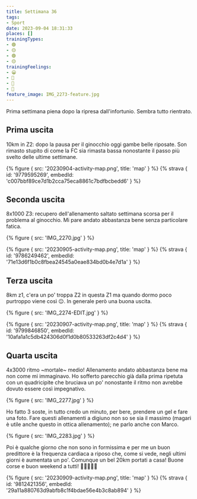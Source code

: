 ```yaml
---
title: Settimana 36
tags:
- Sport
date: 2023-09-04 18:31:33
places: []
trainingTypes:
- 🟢
- 🟡
- 🟢
- 🟡
trainingFeelings:
- 😀
- 🙂
- 🙂
- 🫤
feature_image: IMG_2273-feature.jpg
---
```


Prima settimana piena dopo la ripresa dall'infortunio. Sembra tutto rientrato.
<!--more--> 

## Prima uscita

10km in Z2: dopo la pausa per il ginocchio oggi gambe belle riposate. Son rimasto stupito di come la FC sia rimasta bassa nonostante il passo più svelto delle ultime settimane.

{% figure { src: '20230904-activity-map.png', title: 'map' } %}
{% strava { id: '9779595269', embedId: 'c007bbf89ce7d1b2cca75eca8861c7bdfbcbedd6' } %}

## Seconda uscita

8x1000 Z3: recupero dell'allenamento saltato settimana scorsa per il problema al ginocchio. Mi pare andato abbastanza bene senza particolare fatica.

{% figure { src: 'IMG_2270.jpg' } %}


{% figure { src: '20230905-activity-map.png', title: 'map' } %}
{% strava { id: '9786249462', embedId: '71e13d6f1b0c8fbea24545a0eae834bd0b4e7d1a' } %}

## Terza uscita

8km z1, c'era un po' troppa Z2 in questa Z1 ma quando dormo poco purtroppo viene così 😐.
In generale però una buona uscita.

{% figure { src: 'IMG_2274-EDIT.jpg' } %}

{% figure { src: '20230907-activity-map.png', title: 'map' } %}
{% strava { id: '9799846850', embedId: '10afa1a1c5db424306d0f1d0b80533263df2c4d4' } %}

## Quarta uscita

4x3000 ritmo ~mortale~ medio!
Allenamento andato abbastanza bene ma non come mi immaginavo. Ho sofferto parecchio già dalla prima ripetuta con un quadricipite che bruciava un po' nonostante il ritmo non avrebbe dovuto essere così impegnativo.

{% figure { src: 'IMG_2277.jpg' } %}

Ho fatto 3 soste, in tutto credo un minuto, per bere, prendere un gel e fare una foto.
Fare questi allenamenti a digiuno non so se sia il massimo (magari è utile anche questo in ottica allenamento); ne parlo anche con Marco.

{% figure { src: 'IMG_2283.jpg' } %}

Poi è qualche giorno che non sono in formissima e per me un buon predittore è la frequenza cardiaca a riposo che, come si vede, negli ultimi giorni è aumentata un po'.
Comunque un bel 20km portati a casa!
Buone corse e buon weekend a tutti! 🏃🏻‍♂️💪🏻

{% figure { src: '20230909-activity-map.png', title: 'map' } %}
{% strava { id: '9812421356', embedId: '29a11a880763d9abfb8c1f4bdae56e4b3c8ab894' } %}